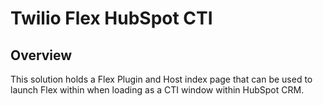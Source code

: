 # Twilio Flex HubSpot CTI

## Overview

This solution holds a Flex Plugin and Host index page that can be used to launch Flex within when loading as a CTI window within HubSpot CRM.